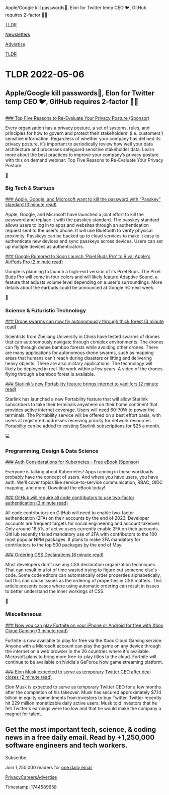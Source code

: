 Apple/Google kill passwords📱, Elon for Twitter temp CEO 🐦, GitHub requires 2-factor 👨‍💻

[TLDR](/)

[Newsletters](/newsletters)

[Advertise](https://advertise.tldr.tech/)

[TLDR](/)

# TLDR 2022-05-06

## Apple/Google kill passwords📱, Elon for Twitter temp CEO 🐦, GitHub requires 2-factor 👨‍💻

### 

[### Top Five Reasons to Re-Evaluate Your Privacy Posture (Sponsor)](https://info.skyflow.com/top-five-reasons-to-re-evaluate-your-privacy-posture-tldr?utm_source=tldr&utm_medium=newsletter&utm_campaign=tldr+2022)

Every organization has a privacy posture, a set of systems, rules, and principles for how to govern and protect their stakeholders’ (i.e. customers’) sensitive information. Regardless of whether your company has defined its privacy posture, it’s important to periodically review how well your data architecture and processes safeguard sensitive stakeholder data. Learn more about the best practices to improve your company’s privacy posture with this on demand webinar: Top Five Reasons to Re-Evaluate Your Privacy Posture

📱

### Big Tech & Startups

[### Apple, Google, and Microsoft want to kill the password with “Passkey” standard (3 minute read)](https://arstechnica.com/gadgets/2022/05/apple-google-and-microsoft-want-bluetooth-proximity-to-replace-the-password/?utm_source=tldrnewsletter)

Apple, Google, and Microsoft have launched a joint effort to kill the password and replace it with the passkey standard. The passkey standard allows users to log in to apps and websites through an authentication request sent to the user's phone. It will use Bluetooth to verify physical proximity. Passkeys can be backed up to cloud services to make it easy to authenticate new devices and sync passkeys across devices. Users can set up multiple devices as authenticators.

[### Google Rumored to Soon Launch 'Pixel Buds Pro' to Rival Apple's AirPods Pro (2 minute read)](https://www.macrumors.com/2022/05/05/google-pixel-buds-pro-rival-airpods-pro/?utm_source=tldrnewsletter)

Google is planning to launch a high-end version of its Pixel Buds. The Pixel Buds Pro will come in four colors and will likely feature Adaptive Sound, a feature that adjusts volume level depending on a user's surroundings. More details about the earbuds could be announced at Google I/O next week.

🚀

### Science & Futuristic Technology

[### Drone swarms can now fly autonomously through thick forest (3 minute read)](https://techxplore.com/news/2022-05-drone-swarms-autonomously-thick-forest.html?utm_source=tldrnewsletter)

Scientists from Zhejiang University in China have tested swarms of drones that can autonomously navigate through complex environments. The drones can fly through dense bamboo forests while avoiding other drones. There are many applications for autonomous drone swarms, such as mapping areas that humans can't reach during disasters or lifting and delivering heavy objects. There are also military applications. The technology will likely be deployed in real-life work within a few years. A video of the drones flying through a bamboo forest is available.

[### Starlink’s new Portability feature brings internet to vanlifers (2 minute read)](https://www.theverge.com/2022/5/5/23058181/starlink-portability-internet-price-locations?utm_source=tldrnewsletter)

Starlink has launched a new Portability feature that will allow Starlink subscribers to take their terminals anywhere on their home continent that provides active internet coverage. Users will need 60-70W to power the terminals. The Portability service will be offered on a best effort basis, with users at registered addresses receiving priority for network resources. Portability can be added to existing Starlink subscriptions for $25 a month.

💻

### Programming, Design & Data Science

[### Auth Considerations for Kubernetes - Free eBook (Sponsor)](https://go.fusionauth.io/nl-auth-considerations-for-kubernetes?utm_campaign=newsletter%20ads&utm_source=tldr&utm_medium=referral&utm_term=k8s-ebook)

Everyone is talking about Kubernetes! Apps running in these workloads probably have the concept of users. And where you have users, you have auth. We'll cover topics like service-to-service communication, RBAC, OIDC mapping, and more. Download the eBook today!

[### GitHub will require all code contributors to use two-factor authentication (3 minute read)](https://www.theverge.com/2022/5/4/23056799/github-contributors-2fa-two-factor-authentication-2023?utm_source=tldrnewsletter)

All code contributors on GitHub will need to enable two-factor authentication (2FA) on their accounts by the end of 2023. Developer accounts are frequent targets for social engineering and account takeover. Only around 16.5% of active users currently enable 2FA on their accounts. GitHub recently trialed mandatory use of 2FA with contributors to the 100 most popular NPM packages. It plans to make 2FA mandatory for contributors to the top 500 packages by the end of May.

[### Ordering CSS Declarations (6 minute read)](https://blog.jim-nielsen.com/2022/ordering-css-delcarations/?utm_source=tldrnewsletter)

Most developers don't use any CSS declaration organization techniques. That can result in a lot of time wasted trying to figure out someone else's code. Some code editors can automatically order properties alphabetically, but this can cause issues as the ordering of properties in CSS matters. This article presents cases where using automatic ordering can result in issues to better understand the inner workings of CSS.

🎁

### Miscellaneous

[### Now you can play Fortnite on your iPhone or Android for free with Xbox Cloud Gaming (3 minute read)](https://www.theverge.com/2022/5/5/23058642/fortnite-xbox-cloud-gaming-free-streaming-epic-games-microsoft?utm_source=tldrnewsletter)

Fortnite is now available to play for free via the Xbox Cloud Gaming service. Anyone with a Microsoft account can play the game on any device through the internet on a web browser in the 26 countries where it's available. Microsoft plans to bring more free-to-play titles to the cloud. Fortnite will continue to be available on Nvidia's GeForce Now game streaming platform.

[### Elon Musk expected to serve as temporary Twitter CEO after deal closes (2 minute read)](https://www.cnbc.com/2022/05/05/elon-musk-expected-to-serve-as-temporary-twitter-ceo-after-deal-closes.html?utm_source=tldrnewsletter)

Elon Musk is expected to serve as temporary Twitter CEO for a few months after the completion of his takeover. Musk has secured approximately $7.14 billion in equity commitments from investors to buy Twitter. Twitter recently hit 229 million monetizable daily active users. Musk told investors that he felt Twitter's earnings were too low and that he would make the company a magnet for talent.

## Get the most important tech, science, & coding news in a free daily email. Read by +1,250,000 software engineers and tech workers.

Subscribe

Join 1,250,000 readers for [one daily email](/api/latest/tech)

[Privacy](/privacy)[Careers](https://jobs.ashbyhq.com/tldr.tech)[Advertise](/tech/advertise)

Timestamp: 1744589658